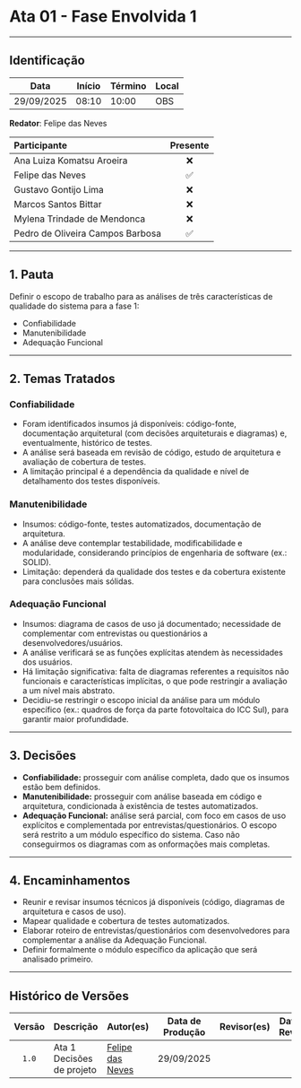 # Ata 01 - Fase Envolvida 1

---

## Identificação

| Data | Início | Término | Local |
| ---- | ------ | ------- | ----- |
| 29/09/2025 | 08:10 | 10:00 | OBS |

**Redator**: Felipe das Neves 

| Participante | Presente |
| :--- | :---: |
| Ana Luiza Komatsu Aroeira | ❌ |
| Felipe das Neves | ✅ |
| Gustavo Gontijo Lima | ❌ |
| Marcos Santos Bittar | ❌ |
| Mylena Trindade de Mendonca | ❌ |
| Pedro de Oliveira Campos Barbosa | ✅ |

---

## 1. Pauta

Definir o escopo de trabalho para as análises de três características de qualidade do sistema para a fase 1:
- Confiabilidade  
- Manutenibilidade  
- Adequação Funcional  

---

## 2. Temas Tratados

### Confiabilidade
- Foram identificados insumos já disponíveis: código-fonte, documentação arquitetural (com decisões arquiteturais e diagramas) e, eventualmente, histórico de testes.  
- A análise será baseada em revisão de código, estudo de arquitetura e avaliação de cobertura de testes.  
- A limitação principal é a dependência da qualidade e nível de detalhamento dos testes disponíveis.  

### Manutenibilidade
- Insumos: código-fonte, testes automatizados, documentação de arquitetura.  
- A análise deve contemplar testabilidade, modificabilidade e modularidade, considerando princípios de engenharia de software (ex.: SOLID).  
- Limitação: dependerá da qualidade dos testes e da cobertura existente para conclusões mais sólidas.  

### Adequação Funcional
- Insumos: diagrama de casos de uso já documentado; necessidade de complementar com entrevistas ou questionários a desenvolvedores/usuários.  
- A análise verificará se as funções explícitas atendem às necessidades dos usuários.  
- Há limitação significativa: falta de diagramas referentes a requisitos não funcionais e características implícitas, o que pode restringir a avaliação a um nível mais abstrato.  
- Decidiu-se restringir o escopo inicial da análise para um módulo específico (ex.: quadros de força da parte fotovoltaica do ICC Sul), para garantir maior profundidade.  

---

## 3. Decisões
- **Confiabilidade:** prosseguir com análise completa, dado que os insumos estão bem definidos.  
- **Manutenibilidade:** prosseguir com análise baseada em código e arquitetura, condicionada à existência de testes automatizados.  
- **Adequação Funcional:** análise será parcial, com foco em casos de uso explícitos e complementada por entrevistas/questionários. O escopo será restrito a um módulo específico do sistema. Caso não conseguirmos os diagramas com as onformações mais completas.

---

## 4. Encaminhamentos
- Reunir e revisar insumos técnicos já disponíveis (código, diagramas de arquitetura e casos de uso).  
- Mapear qualidade e cobertura de testes automatizados.  
- Elaborar roteiro de entrevistas/questionários com desenvolvedores para complementar a análise da Adequação Funcional.  
- Definir formalmente o módulo específico da aplicação que será analisado primeiro.  

---


## Histórico de Versões

| Versão | Descrição | Autor(es) | Data de Produção | Revisor(es) | Data de Revisão | Incremento do Revisor|
| :----: | --------- | --------- | :--------------: | ----------- | :-------------: | :-------------: |
| `1.0` | Ata 1 Decisões de projeto | [Felipe das Neves](https://github.com/FelipeFreire-gf) | 29/09/2025 | | | |
